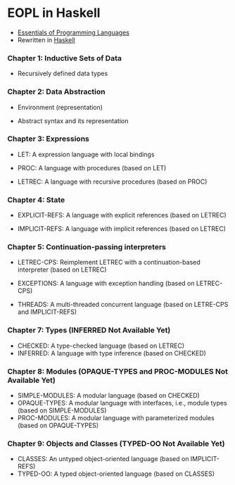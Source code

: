 # EOPL in Haskell

 - [Essentials of Programming Languages](https://github.com/mwand/eopl3) 
 - Rewritten in [Haskell](https://www.haskell.org/)

### Chapter 1: Inductive Sets of Data

 - Recursively defined data types


### Chapter 2: Data Abstraction

 - Environment (representation)

 - Abstract syntax and its representation


### Chapter 3: Expressions

 - LET: A expression language with local bindings

 - PROC: A language with procedures (based on LET)

 - LETREC: A language with recursive procedures (based on PROC)


### Chapter 4: State

 - EXPLICIT-REFS: A language with explicit references (based on LETREC)

 - IMPLICIT-REFS: A language with implicit references (based on LETREC)

### Chapter 5: Continuation-passing interpreters

 - LETREC-CPS: Reimplement LETREC with a continuation-based interpreter (based on LETREC)

 - EXCEPTIONS: A language with exception handling (based on LETREC-CPS)

 - THREADS: A multi-threaded concurrent language (based on LETRE-CPS and IMPLICIT-REFS)

### Chapter 7: Types (INFERRED Not Available Yet)

 - CHECKED: A type-checked language (based on LETREC)
 - INFERRED: A language with type inference (based on CHECKED)

### Chapter 8: Modules (OPAQUE-TYPES and PROC-MODULES Not Available Yet)

 - SIMPLE-MODULES: A modular language (based on CHECKED)
 - OPAQUE-TYPES: A modular language with interfaces, i.e., module types (based on SIMPLE-MODULES)
 - PROC-MODULES: A modular language with parameterized modules (based on OPAQUE-TYPES)

### Chapter 9: Objects and Classes (TYPED-OO Not Available Yet)

 - CLASSES: An untyped object-oriented language (based on IMPLICIT-REFS)
 - TYPED-OO: A typed object-oriented language (based on CLASSES)

